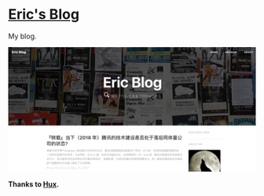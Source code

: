 # [Eric's Blog](http://blog.eric-mo.top/)

My blog.

![Eric's Blog](/img/blog-cover.png)

**Thanks to [Hux](http://huangxuan.me/).**
